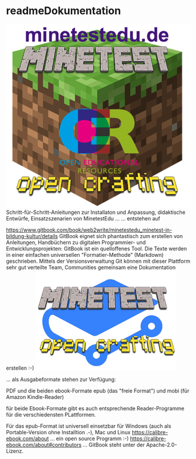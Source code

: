 # readmeDokumentation
![MinecraftEdu-LOGO](https://github.com/minetest4edu/readme-Dokumentation-Anleitungen-Einsatzszenarien-von-Minetest-in-Bildung-und-Kultur/blob/master/minetetEduOPenCraftingMitUrlFinal.png)
Schritt-für-Schritt-Anleitungen zur Installaton und Anpassung, didaktische Entwürfe, Einsatzszenarien von MinetestEdu ...
... entstehen auf

https://www.gitbook.com/book/web2write/minetestedu_minetest-in-bildung-kultur/details
GitBook eignet sich phantastisch zum erstellen von Anleitungen, Handbüchern zu digitalen Programmier- und Entwicklungsprojekten:
GitBook ist  ein quelloffenes Tool. Die Texte werden in einer einfachen universellen "Formatier-Methode" (Markdown) geschrieben. 
Mittels der Versionsverwaltung Git können mit dieser Plattform sehr gut verteilte Team, Communities gemeinsam eine Dokumentation erstellen :-)
![Gitbook Minetest](https://github.com/minetest4edu/readme-Dokumentation-Anleitungen-Einsatzszenarien-von-Minetest-in-Bildung-und-Kultur/blob/master/gitHubMinetest.png)

... als Ausgabeformate stehen zur Verfügung:

PDF und die beiden ebook-Formate epub (das "freie Format") und mobi (für Amazon Kindle-Reader)

für beide Ebook-Formate gibt es auch entsprechende Reader-Programme für die verschiedensten PLattformen.

Für das epub-Format ist universell einsetzbar für Windows (auch als Portable-Version ohne Installtion .-), Mac und Linux
https://calibre-ebook.com/about
... ein open source Programm :-)
https://calibre-ebook.com/about#contributors
...
GitBook steht unter der Apache-2.0-Lizenz.

